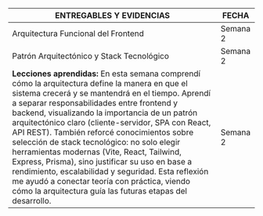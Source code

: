 ﻿

|**ENTREGABLES Y EVIDENCIAS** |**FECHA** |
| - | - |
|Arquitectura Funcional del Frontend |Semana 2 |
|Patrón Arquitectónico y Stack Tecnológico |Semana 2 |
|**Lecciones aprendidas:** En esta semana comprendí cómo la arquitectura define la manera en que el sistema crecerá y se mantendrá en el tiempo. Aprendí a separar responsabilidades entre frontend y backend, visualizando la importancia de un patrón arquitectónico claro (cliente-servidor, SPA con React, API REST). También reforcé conocimientos sobre selección de stack tecnológico: no solo elegir herramientas modernas (Vite, React, Tailwind, Express, Prisma), sino justificar su uso en base a rendimiento, escalabilidad y seguridad. Esta reflexión me ayudó a conectar teoría con práctica, viendo cómo la arquitectura guía las futuras etapas del desarrollo. |Semana 2 |


